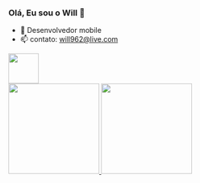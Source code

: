 ### Olá, Eu sou o Will 👋

- 🔭 Desenvolvedor mobile
- 📫 contato: will962@live.com
<div>
<img height="60em" src = "https://img.shields.io/badge/Flutter-14354C?style=for-the-badge&logo=flutter&logoColor=white">
</div>
<div>
  <a href="https://github.com/williamrichard1">
  <img height="180em" src = "https://github-readme-stats.vercel.app/api?username=williamrichard1&show_icons=true&theme=dark&include_all_commits=true&count_private=true"/>
  <img height="180em" src = "https://github-readme-stats.vercel.app/api/top-langs/?username=williamrichard1&layout=compact&langs_count=16&theme=dark"/>
</div>
